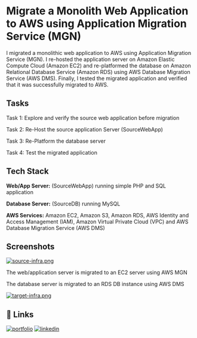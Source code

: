 
# Migrate a Monolith Web Application to AWS using Application Migration Service (MGN)

I migrated a monolithic web application to AWS using Application Migration Service (MGN). I re-hosted the application server on Amazon Elastic Compute Cloud (Amazon EC2) and re-platformed the database on Amazon Relational Database Service (Amazon RDS) using AWS Database Migration Service (AWS DMS). Finally, I tested the migrated application and verified that it was successfully migrated to AWS.
## Tasks

Task 1: Explore and verify the source web application before migration

Task 2: Re-Host the source application Server (SourceWebApp)

Task 3: Re-Platform the database server

Task 4: Test the migrated application

## Tech Stack
**Web/App Server:** (SourceWebApp) running simple PHP and SQL application

**Database Server:** (SourceDB) running MySQL

**AWS Services:** Amazon EC2, Amazon S3, Amazon RDS, AWS Identity and Access Management (IAM), Amazon Virtual Private Cloud (VPC) and AWS Database Migration Service (AWS DMS)


## Screenshots

[![source-infra.png](https://i.postimg.cc/Bn5DrZkV/source-infra.png)](https://postimg.cc/K1zRLbZP)

The web/application server is migrated to an EC2 server using AWS MGN

The database server is migrated to an RDS DB instance using AWS DMS

[![target-infra.png](https://i.postimg.cc/6qG4YBCz/target-infra.png)](https://postimg.cc/dZw00PHT)

## 🔗 Links
[![portfolio](https://img.shields.io/badge/my_portfolio-000?style=for-the-badge&logo=ko-fi&logoColor=white)](https://katherineoelsner.com/)
[![linkedin](https://img.shields.io/badge/linkedin-0A66C2?style=for-the-badge&logo=linkedin&logoColor=white)](https://www.linkedin.com/in/david-scherrey-iii/)


